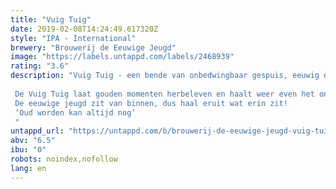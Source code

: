 ```yaml
---
title: "Vuig Tuig"
date: 2019-02-08T14:24:49.617320Z
style: "IPA - International"
brewery: "Brouwerij de Eeuwige Jeugd"
image: "https://labels.untappd.com/labels/2468939"
rating: "3.6"
description: "Vuig Tuig - een bende van onbedwingbaar gespuis, eeuwig en onlosmakelijk met elkaar verbonden door vriendschap.   De Vuig Tuig laat gouden momenten herbeleven en haalt weer even het ondeugende in jullie naar boven. Echter; het mooiste aan herinneringen, is het maken van nieuwe. Dus proost met elkaar en vier het leven! De eeuwige jeugd zit van binnen, dus haal eruit wat erin zit!  ‘Oud worden kan altijd nog’ "
untappd_url: "https://untappd.com/b/brouwerij-de-eeuwige-jeugd-vuig-tuig/2468939"
abv: "6.5"
ibu: "0"
robots: noindex,nofollow
lang: en
---
```

